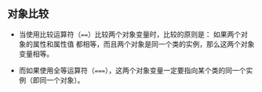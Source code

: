 ## 对象比较
* 当使用比较运算符（`==`）比较两个对象变量时，比较的原则是：
    如果两个对象的属性和属性值 都相等，而且两个对象是同一个类的实例，那么这两个对象变量相等。

* 而如果使用全等运算符（`===`），这两个对象变量一定要指向某个类的同一个实例（即同一个对象）。
